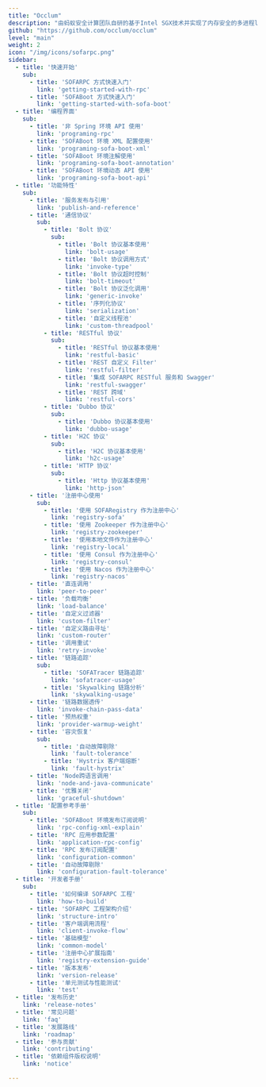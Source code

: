 ```yaml
---
title: "Occlum"
description: "由蚂蚁安全计算团队自研的基于Intel SGX技术并实现了内存安全的多进程library OS（rune的默认enclave runtime）"
github: "https://github.com/occlum/occlum"
level: "main"
weight: 2
icon: "/img/icons/sofarpc.png"
sidebar:
  - title: '快速开始'
    sub:
      - title: 'SOFARPC 方式快速入门'
        link: 'getting-started-with-rpc'
      - title: 'SOFABoot 方式快速入门'
        link: 'getting-started-with-sofa-boot'
  - title: '编程界面'
    sub:
      - title: '非 Spring 环境 API 使用'
        link: 'programing-rpc'
      - title: 'SOFABoot 环境 XML 配置使用'
        link: 'programing-sofa-boot-xml'
      - title: 'SOFABoot 环境注解使用'
        link: 'programing-sofa-boot-annotation'
      - title: 'SOFABoot 环境动态 API 使用'
        link: 'programing-sofa-boot-api'
  - title: '功能特性'
    sub:
      - title: '服务发布与引用'
        link: 'publish-and-reference'
      - title: '通信协议'
        sub:
          - title: 'Bolt 协议'
            sub:
              - title: 'Bolt 协议基本使用'
                link: 'bolt-usage'
              - title: 'Bolt 协议调用方式'
                link: 'invoke-type'
              - title: 'Bolt 协议超时控制'
                link: 'bolt-timeout'
              - title: 'Bolt 协议泛化调用'
                link: 'generic-invoke'
              - title: '序列化协议'
                link: 'serialization'
              - title: '自定义线程池'
                link: 'custom-threadpool'
          - title: 'RESTful 协议'
            sub:
              - title: 'RESTful 协议基本使用'
                link: 'restful-basic'
              - title: 'REST 自定义 Filter'
                link: 'restful-filter'
              - title: '集成 SOFARPC RESTful 服务和 Swagger'
                link: 'restful-swagger'
              - title: 'REST 跨域'
                link: 'restful-cors'
          - title: 'Dubbo 协议'
            sub:
              - title: 'Dubbo 协议基本使用'
                link: 'dubbo-usage'
          - title: 'H2C 协议'
            sub:
              - title: 'H2C 协议基本使用'
                link: 'h2c-usage'
          - title: 'HTTP 协议'
            sub:
              - title: 'Http 协议基本使用'
                link: 'http-json'
      - title: '注册中心使用'
        sub:
          - title: '使用 SOFARegistry 作为注册中心'
            link: 'registry-sofa'
          - title: '使用 Zookeeper 作为注册中心'
            link: 'registry-zookeeper'
          - title: '使用本地文件作为注册中心'
            link: 'registry-local'
          - title: '使用 Consul 作为注册中心'
            link: 'registry-consul'
          - title: '使用 Nacos 作为注册中心'
            link: 'registry-nacos'
      - title: '直连调用'
        link: 'peer-to-peer'
      - title: '负载均衡'
        link: 'load-balance'
      - title: '自定义过滤器'
        link: 'custom-filter'
      - title: '自定义路由寻址'
        link: 'custom-router'
      - title: '调用重试'
        link: 'retry-invoke'
      - title: '链路追踪'
        sub:
          - title: 'SOFATracer 链路追踪'
            link: 'sofatracer-usage'
          - title: 'Skywalking 链路分析'
            link: 'skywalking-usage'
      - title: '链路数据透传'
        link: 'invoke-chain-pass-data'
      - title: '预热权重'
        link: 'provider-warmup-weight'
      - title: '容灾恢复'
        sub:
          - title: '自动故障剔除'
            link: 'fault-tolerance'
          - title: 'Hystrix 客户端熔断'
            link: 'fault-hystrix'
      - title: 'Node跨语言调用'
        link: 'node-and-java-communicate'
      - title: '优雅关闭'
        link: 'graceful-shutdown'
  - title: '配置参考手册'
    sub:
      - title: 'SOFABoot 环境发布订阅说明'
        link: 'rpc-config-xml-explain'
      - title: 'RPC 应用参数配置'
        link: 'application-rpc-config'
      - title: 'RPC 发布订阅配置'
        link: 'configuration-common'
      - title: '自动故障剔除'
        link: 'configuration-fault-tolerance'
  - title: '开发者手册'
    sub:
      - title: '如何编译 SOFARPC 工程'
        link: 'how-to-build'
      - title: 'SOFARPC 工程架构介绍'
        link: 'structure-intro'
      - title: '客户端调用流程'
        link: 'client-invoke-flow'
      - title: '基础模型'
        link: 'common-model'
      - title: '注册中心扩展指南'
        link: 'registry-extension-guide'
      - title: '版本发布'
        link: 'version-release'
      - title: '单元测试与性能测试'
        link: 'test'
  - title: '发布历史'
    link: 'release-notes'
  - title: '常见问题'
    link: 'faq'
  - title: '发展路线'
    link: 'roadmap'
  - title: '参与贡献'
    link: 'contributing'
  - title: '依赖组件版权说明'
    link: 'notice'

---
```

